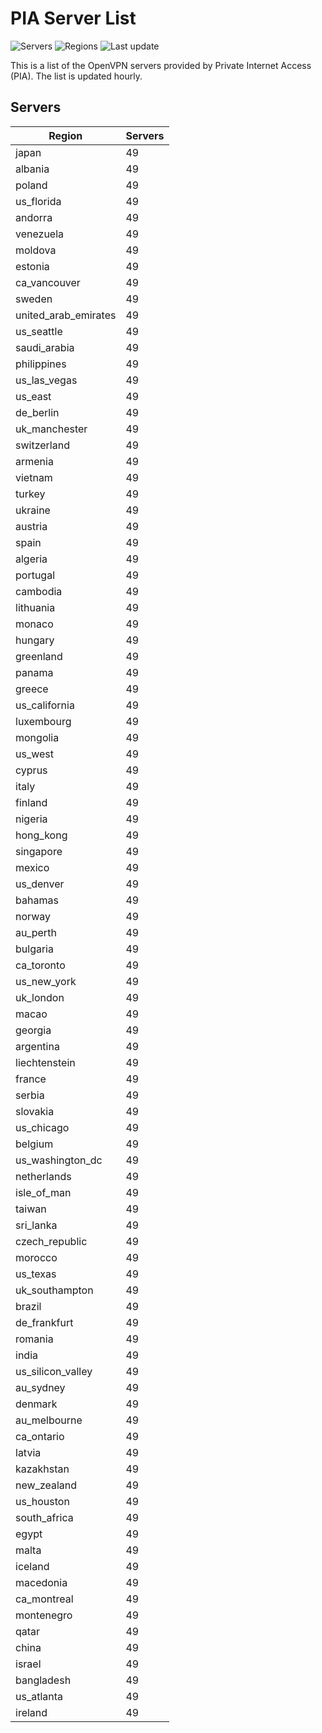 # PIA Server List

![Servers](https://img.shields.io/badge/servers-4,753-blue) ![Regions](https://img.shields.io/badge/regions-97-blue) ![Last update](https://img.shields.io/badge/last_updated-Sat_Apr_27_23:00:35_GMT_2024-blue)

This is a list of the OpenVPN servers provided by Private Internet Access (PIA). The list is updated hourly.

## Servers
| Region               | Servers |
|----------------------|---------|
| japan | 49 |
| albania | 49 |
| poland | 49 |
| us_florida | 49 |
| andorra | 49 |
| venezuela | 49 |
| moldova | 49 |
| estonia | 49 |
| ca_vancouver | 49 |
| sweden | 49 |
| united_arab_emirates | 49 |
| us_seattle | 49 |
| saudi_arabia | 49 |
| philippines | 49 |
| us_las_vegas | 49 |
| us_east | 49 |
| de_berlin | 49 |
| uk_manchester | 49 |
| switzerland | 49 |
| armenia | 49 |
| vietnam | 49 |
| turkey | 49 |
| ukraine | 49 |
| austria | 49 |
| spain | 49 |
| algeria | 49 |
| portugal | 49 |
| cambodia | 49 |
| lithuania | 49 |
| monaco | 49 |
| hungary | 49 |
| greenland | 49 |
| panama | 49 |
| greece | 49 |
| us_california | 49 |
| luxembourg | 49 |
| mongolia | 49 |
| us_west | 49 |
| cyprus | 49 |
| italy | 49 |
| finland | 49 |
| nigeria | 49 |
| hong_kong | 49 |
| singapore | 49 |
| mexico | 49 |
| us_denver | 49 |
| bahamas | 49 |
| norway | 49 |
| au_perth | 49 |
| bulgaria | 49 |
| ca_toronto | 49 |
| us_new_york | 49 |
| uk_london | 49 |
| macao | 49 |
| georgia | 49 |
| argentina | 49 |
| liechtenstein | 49 |
| france | 49 |
| serbia | 49 |
| slovakia | 49 |
| us_chicago | 49 |
| belgium | 49 |
| us_washington_dc | 49 |
| netherlands | 49 |
| isle_of_man | 49 |
| taiwan | 49 |
| sri_lanka | 49 |
| czech_republic | 49 |
| morocco | 49 |
| us_texas | 49 |
| uk_southampton | 49 |
| brazil | 49 |
| de_frankfurt | 49 |
| romania | 49 |
| india | 49 |
| us_silicon_valley | 49 |
| au_sydney | 49 |
| denmark | 49 |
| au_melbourne | 49 |
| ca_ontario | 49 |
| latvia | 49 |
| kazakhstan | 49 |
| new_zealand | 49 |
| us_houston | 49 |
| south_africa | 49 |
| egypt | 49 |
| malta | 49 |
| iceland | 49 |
| macedonia | 49 |
| ca_montreal | 49 |
| montenegro | 49 |
| qatar | 49 |
| china | 49 |
| israel | 49 |
| bangladesh | 49 |
| us_atlanta | 49 |
| ireland | 49 |